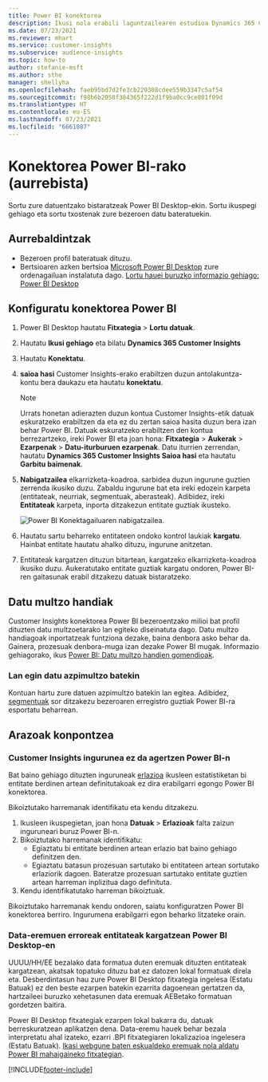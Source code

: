 ```yaml
---
title: Power BI konektorea
description: Ikusi nola erabili laguntzailearen estudioa Dynamics 365 Customer Insights konektorea Power BI-n.
ms.date: 07/23/2021
ms.reviewer: mhart
ms.service: customer-insights
ms.subservice: audience-insights
ms.topic: how-to
author: stefanie-msft
ms.author: sthe
manager: shellyha
ms.openlocfilehash: faeb95bd7d2fe3cb220308cdee559b3347c5af54
ms.sourcegitcommit: f98b6b2058f384365f222d1f9ba0cc9ce801f09d
ms.translationtype: HT
ms.contentlocale: eu-ES
ms.lasthandoff: 07/23/2021
ms.locfileid: "6661087"
---
```

# <a name="connector-for-power-bi-preview"></a>Konektorea Power BI-rako (aurrebista)

Sortu zure datuentzako bistaratzeak Power BI Desktop-ekin. Sortu ikuspegi gehiago eta sortu txostenak zure bezeroen datu bateratuekin.

## <a name="prerequisites"></a>Aurrebaldintzak

- Bezeroen profil bateratuak dituzu.
- Bertsioaren azken bertsioa [Microsoft Power BI Desktop](https://powerbi.microsoft.com/desktop/) zure ordenagailuan instalatuta dago. [Lortu hauei buruzko informazio gehiago: Power BI Desktop](/power-bi/desktop-what-is-desktop)

## <a name="configure-the-connector-for-power-bi"></a>Konfiguratu konektorea Power BI

1. Power BI Desktop hautatu **Fitxategia** > **Lortu datuak**.

1. Hautatu **Ikusi gehiago** eta bilatu **Dynamics 365 Customer Insights**

1. Hautatu **Konektatu**.

1. **saioa hasi** Customer Insights-erako erabiltzen duzun antolakuntza-kontu bera daukazu eta hautatu **konektatu**.
   > [!NOTE]
   > Urrats honetan adierazten duzun kontua Customer Insights-etik datuak eskuratzeko erabiltzen da eta ez du zertan saioa hasita duzun bera izan behar Power BI. Datuak eskuratzeko erabiltzen den kontua berrezartzeko, ireki Power BI eta joan hona: **Fitxategia** > **Aukerak** > **Ezarpenak** > **Datu-iturburuen ezarpenak**. Datu iturrien zerrendan, hautatu **Dynamics 365 Customer Insights Saioa hasi** eta hautatu **Garbitu baimenak**.  

1. **Nabigatzailea** elkarrizketa-koadroa. sarbidea duzun ingurune guztien zerrenda ikusiko duzu. Zabaldu ingurune bat eta ireki edozein karpeta (entitateak, neurriak, segmentuak, aberasteak). Adibidez, ireki **Entitateak** karpeta, inporta ditzakezun entitate guztiak ikusteko.

   ![Power BI Konektagailuaren nabigatzailea.](media/power-bi-navigator.png "Power BI Konektagailuaren nabigatzailea")

1. Hautatu sartu beharreko entitateen ondoko kontrol laukiak **kargatu**. Hainbat entitate hautatu ahalko dituzu, ingurune anitzetan.

1. Entitateak kargatzen dituzun bitartean, kargatzeko elkarrizketa-koadroa ikusiko duzu. Aukeratutako entitate guztiak kargatu ondoren, Power BI-ren gaitasunak erabil ditzakezu datuak bistaratzeko.

## <a name="large-data-sets"></a>Datu multzo handiak

Customer Insights konektorea Power BI bezeroentzako milioi bat profil dituzten datu multzoetarako lan egiteko diseinatuta dago. Datu multzo handiagoak inportatzeak funtziona dezake, baina denbora asko behar da. Gainera, prozesuak denbora-muga izan dezake Power BI mugak. Informazio gehiagorako, ikus [Power BI: Datu multzo handien gomendioak](/power-bi/admin/service-premium-what-is#large-datasets). 

### <a name="work-with-a-subset-of-data"></a>Lan egin datu azpimultzo batekin

Kontuan hartu zure datuen azpimultzo batekin lan egitea. Adibidez, [segmentuak](segments.md) sor ditzakezu bezeroaren erregistro guztiak Power BI-ra esportatu beharrean.

## <a name="troubleshooting"></a>Arazoak konpontzea

### <a name="customer-insights-environment-doesnt-show-in-power-bi"></a>Customer Insights ingurunea ez da agertzen Power BI-n

Bat baino gehiago dituzten inguruneak [erlazioa](relationships.md) ikusleen estatistiketan bi entitate berdinen artean definitutakoak ez dira erabilgarri egongo Power BI konektorea.

Bikoiztutako harremanak identifikatu eta kendu ditzakezu.

1. Ikusleen ikuspegietan, joan hona **Datuak** > **Erlazioak** falta zaizun inguruneari buruz Power BI-n.
2. Bikoiztutako harremanak identifikatu:
   - Egiaztatu bi entitate berdinen artean erlazio bat baino gehiago definitzen den.
   - Egiaztatu batasun prozesuan sartutako bi entitateen artean sortutako erlaziorik dagoen. Bateratze prozesuan sartutako entitate guztien artean harreman inplizitua dago definituta.
3. Kendu identifikatutako harreman bikoiztuak.

Bikoiztutako harremanak kendu ondoren, saiatu konfiguratzen Power BI konektorea berriro. Ingurumena erabilgarri egon beharko litzateke orain.

### <a name="errors-on-date-fields-when-loading-entities-in-power-bi-desktop"></a>Data-eremuen erroreak entitateak kargatzean Power BI Desktop-en

UUUU/HH/EE bezalako data formatua duten eremuak dituzten entitateak kargatzean, akatsak topatuko dituzu bat ez datozen lokal formatuak direla eta. Desberdintasun hau zure Power BI Desktop fitxategia ingelesa (Estatu Batuak) ez den beste ezarpen batekin ezarrita dagoenean gertatzen da, hartzaileei buruzko xehetasunen data eremuak AEBetako formatuan gordetzen baitira.

Power BI Desktop fitxategiak ezarpen lokal bakarra du, datuak berreskuratzean aplikatzen dena. Data-eremu hauek behar bezala interpretatu ahal izateko, ezarri .BPI fitxategiaren lokalizazioa ingelesera (Estatu Batuak). [Ikasi webgune baten eskualdeko eremuak nola aldatu Power BI mahaigaineko fitxategian](/power-bi/fundamentals/supported-languages-countries-regions.md#choose-the-locale-for-importing-data-into-power-bi-desktop).

[!INCLUDE[footer-include](../includes/footer-banner.md)]

